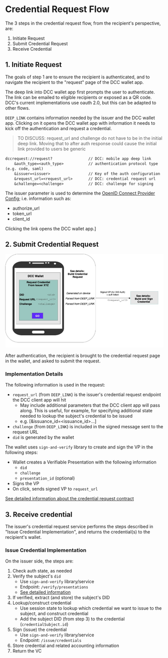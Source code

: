 # Credential Request Flow

The 3 steps in the credential request flow, from the recipient's perspective, are:

1. Initiate Request
2. Submit Credential Request
3. Receive Credential

## 1. Initiate Request

The goals of step 1 are to ensure the recipient is authenticated, and to navigate the recipient to the "request" page of the DCC wallet app.

The deep link into DCC wallet app first prompts the user to authenticate. The link can be emailed to eligible recipients or exposed as a QR code. DCC's current implementations use oauth 2.0, but this can be adapted to other flows.

`DEEP_LINK` contains information needed by the issuer and the DCC wallet app. Clicking on it opens the DCC wallet app with information it needs to kick off the authentication and request a credential.

> TO DISCUSS: request_url and challenge do not have to be in the initial deep link. Moving that to after auth response could cause the initial link provided to users be generic

```
dccrequest://request?                // DCC: mobile app deep link
    &auth_type=<auth_type>           // authentication protocol type (e.g. code, saml)
    &issuer=<issuer>                 // Key of the auth configuration
    &request_url=<request_url>       // DCC: credential request url
    &challenge=<challenge>           // DCC: challenge for signing
```

The issuer parameter is used to determine the [OpenID Connect Provider Config](https://openid.net/specs/openid-connect-discovery-1_0.html#ProviderConfig); i.e. information such as:

- authorize_url
- token_url
- client_id

Clicking the link opens the DCC wallet app.]

## 2. Submit Credential Request

![](cred_request_cropped.jpg)

After authentication, the recipient is brought to the credential request page in the wallet, and asked to submit the request. 

### Implementation Details

The following information is used in the request:
- `request_url` (from `DEEP_LINK`) is the issuer's credential request endpoint the DCC client app will hit
    - May include additional parameters that the DCC client app will pass along. This is useful, for example, for specifying additional state needed to lookup the subject's credential to be issued 
    - e.g. [&issuance_id=<issuance_id>...]
- `challenge` (from `DEEP_LINK`) is included  in the signed message sent to the request URL
- `did` is generated by the wallet

The wallet uses `sign-and-verify` library to create and sign the VP in the following steps:

- Wallet creates a Verifiable Presentation with the following information
  - `did`
  - `challenge`
  - `presentation_id` (optional)
- Signs the VP
- On click, sends signed VP to `request_url`

[See detailed information about the credential request contract](https://github.com/digitalcredentials/sign-and-verify/blob/master/README.md#overview-of-credential-request-flow)

## 3. Receive credential

The issuer's credential request service performs the steps described in "Issue Credential Implementation", and returns the credential(s) to the recipient's wallet.

### Issue Credential Implementation

On the issuer side, the steps are:
1. Check auth state, as needed
2. Verify the subject's `did`
    - Use `sign-and-verify` library/service
    - Endpoint: `/verify/presentations`
    - [See detailed information](https://github.com/digitalcredentials/sign-and-verify/blob/master/README.md#did-proof-of-control-verification)
3. If verified, extract (and store) the subject's DID
4. Lookup/construct credential
    - Use session state to lookup which credential we want to issue to the subject, and construct credential
    - Add the subject DID (from step 3) to the credential (`credentialSubject.id`)
5. Sign (issue) the credential 
    - Use `sign-and-verify` library/service
    - Endpoint: `/issue/credentials`
6. Store credential and related accounting information
7. Return the VC

